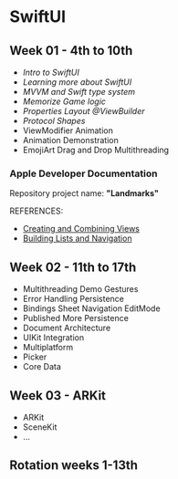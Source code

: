 # SwiftUI

## Week 01 - 4th to 10th
    
* _Intro to SwiftUI_
* _Learning more about SwiftUI_
* _MVVM and Swift type system_
* _Memorize Game logic_
* _Properties Layout @ViewBuilder_
* _Protocol Shapes_
* ViewModifier Animation
* Animation Demonstration
* EmojiArt Drag and Drop Multithreading

### Apple Developer Documentation

Repository project name: __"Landmarks"__

REFERENCES:

* [Creating and Combining Views](https://developer.apple.com/tutorials/swiftui/creating-and-combining-views)
* [Building Lists and Navigation](https://developer.apple.com/tutorials/swiftui/building-lists-and-navigation)

## Week 02 - 11th to 17th
    
* Multithreading Demo Gestures
* Error Handling Persistence
* Bindings Sheet Navigation EditMode
* Published More Persistence
* Document Architecture
* UIKit Integration
* Multiplatform
* Picker
* Core Data
  
## Week 03 - ARKit

* ARKit
* SceneKit
* ...

## Rotation weeks 1-13th